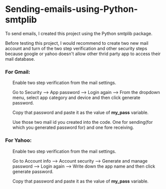 # Sending-emails-using-Python-smtplib
To send emails, I created this project using the Python smtplib package.

Before testing this project, I would recommend to create two new mail account and turn of the two step verification and other security steps because google or yahoo doesn't allow other thrid party app to access their mail database.

### For Gmail:
<ol> Enable two step verification from the mail settings. </ol>
<ol> Go to Security --> App password --> Login again --> From the dropdown menu, select app category and device and then click generate password. </ol>
<ol> Copy that password and paste it as the value of <b>my_pass</b> variable.</ol>
<ol> Use those two mail id you created into the code. One for sending(for which you generated password for) and one fore receiving. </ol>

### For Yahoo:
<ol> Enable two step verification from the mail settings. </ol>
<ol> Go to Account info --> Account security --> Generate and manage password --> Login again --> Write down the app name and then click generate password. </ol>
<ol> Copy that password and paste it as the value of <b>my_pass</b> variable.</ol>
